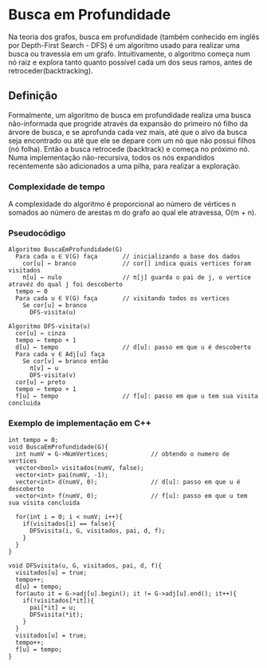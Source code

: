 # **Busca em Profundidade**
Na teoria dos grafos, busca em profundidade (também conhecido em inglês por Depth-First Search - DFS) é um algoritmo usado para realizar uma busca ou travessia em um grafo. Intuitivamente, o algoritmo começa num nó raiz e explora tanto quanto possível cada um dos seus ramos, antes de retroceder(backtracking).

## **Definição**
Formalmente, um algoritmo de busca em profundidade realiza uma busca não-informada que progride através da expansão do primeiro nó filho da árvore de busca, e se aprofunda cada vez mais, até que o alvo da busca seja encontrado ou até que ele se depare com um nó que não possui filhos (nó folha). Então a busca retrocede (backtrack) e começa no próximo nó. Numa implementação não-recursiva, todos os nós expandidos recentemente são adicionados a uma pilha, para realizar a exploração.

### **Complexidade de tempo**
A complexidade do algoritmo é proporcional ao número de vértices n somados ao número de arestas m do grafo ao qual ele atravessa, O(m + n).

### **Pseudocódigo**
    Algoritmo BuscaEmProfundidade(G)
      Para cada u ∈ V(G) faça       // inicializando a base dos dados
        cor[u] ← branco             // cor[] indica quais vertices foram visitados
        π[u] ← nulo                 // π[j] guarda o pai de j, o vertice atravéz do qual j foi descoberto
      tempo ← 0
      Para cada u ∈ V(G) faça       // visitando todos os vertices
        Se cor[u] = branco
          DFS-visita(u)
    
    Algoritmo DFS-visita(u)
      cor[u] ← cinza
      tempo ← tempo + 1
      d[u] ← tempo                  // d[u]: passo em que u é descoberto 
      Para cada v ∈ Adj[u] faça
        Se cor[v] = branco então
          π[v] ← u
          DFS-visita(v)
      cor[u] ← preto
      tempo ← tempo + 1
      f[u] ← tempo                  // f[u]: passo em que u tem sua visita concluida
    

### **Exemplo de implementação em C++**

    int tempo = 0;
    void BuscaEmProfundidade(G){
      int numV = G->NumVertices;            // obtendo o numero de vertices
      vector<bool> visitados(numV, false);
      vector<int> pai(numV, -1);
      vector<int> d(numV, 0);               // d[u]: passo em que u é descoberto 
      vector<int> f(numV, 0);               // f[u]: passo em que u tem sua visita concluida

      for(int i = 0; i < numV; i++){
        if(visitados[i] == false){
          DFSvisita(i, G, visitados, pai, d, f);
        }
      }
    }

    void DFSvisita(u, G, visitados, pai, d, f){
      visitados[u] = true;
      tempo++;
      d[u] = tempo;
      for(auto it = G->adj[u].begin(); it != G->adj[u].end(); it++){
        if(!visitados[*it]){
          pai[*it] = u;
          DFSvisita(*it);
        }
      }
      visitados[u] = true;
      tempo++;
      f[u] = tempo;
    }